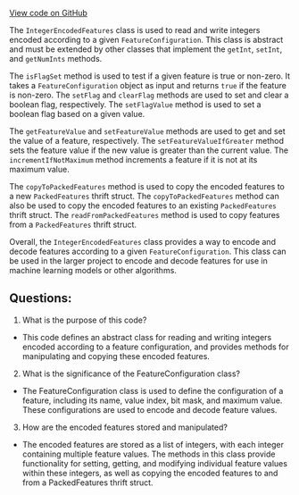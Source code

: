 [View code on GitHub](https://github.com/misbahsy/the-algorithm/src/java/com/twitter/search/common/encoding/features/IntegerEncodedFeatures.java)

The `IntegerEncodedFeatures` class is used to read and write integers encoded according to a given `FeatureConfiguration`. This class is abstract and must be extended by other classes that implement the `getInt`, `setInt`, and `getNumInts` methods. 

The `isFlagSet` method is used to test if a given feature is true or non-zero. It takes a `FeatureConfiguration` object as input and returns `true` if the feature is non-zero. The `setFlag` and `clearFlag` methods are used to set and clear a boolean flag, respectively. The `setFlagValue` method is used to set a boolean flag based on a given value. 

The `getFeatureValue` and `setFeatureValue` methods are used to get and set the value of a feature, respectively. The `setFeatureValueIfGreater` method sets the feature value if the new value is greater than the current value. The `incrementIfNotMaximum` method increments a feature if it is not at its maximum value. 

The `copyToPackedFeatures` method is used to copy the encoded features to a new `PackedFeatures` thrift struct. The `copyToPackedFeatures` method can also be used to copy the encoded features to an existing `PackedFeatures` thrift struct. The `readFromPackedFeatures` method is used to copy features from a `PackedFeatures` thrift struct.

Overall, the `IntegerEncodedFeatures` class provides a way to encode and decode features according to a given `FeatureConfiguration`. This class can be used in the larger project to encode and decode features for use in machine learning models or other algorithms.
## Questions: 
 1. What is the purpose of this code?
- This code defines an abstract class for reading and writing integers encoded according to a feature configuration, and provides methods for manipulating and copying these encoded features.

2. What is the significance of the FeatureConfiguration class?
- The FeatureConfiguration class is used to define the configuration of a feature, including its name, value index, bit mask, and maximum value. These configurations are used to encode and decode feature values.

3. How are the encoded features stored and manipulated?
- The encoded features are stored as a list of integers, with each integer containing multiple feature values. The methods in this class provide functionality for setting, getting, and modifying individual feature values within these integers, as well as copying the encoded features to and from a PackedFeatures thrift struct.
